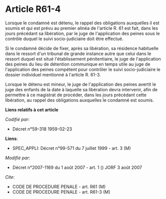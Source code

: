 # Article R61-4

Lorsque le condamné est détenu, le rappel des obligations auxquelles il est soumis et qui est prévu au premier alinéa de
l'article R. 61 est fait, dans les jours précédant sa libération, par le juge de l'application des peines sous le contrôle
duquel le suivi socio-judiciaire doit être effectué.

Si le condamné décide de fixer, après sa libération, sa résidence habituelle dans le ressort d'un tribunal de grande instance
autre que celui dans le ressort duquel est situé l'établissement pénitentiaire, le juge de l'application des peines du lieu
de détention communique en temps utile au juge de l'application des peines compétent pour contrôler le suivi socio-judiciaire
le dossier individuel mentionné à l'article R. 61-3.

Lorsque le détenu est mineur, le juge de l'application des peines avertit le juge des enfants de la date à laquelle sa
libération devra intervenir, afin de permettre à ce magistrat de procéder, dans les jours précédant cette libération, au
rappel des obligations auxquelles le condamné est soumis.

**Liens relatifs à cet article**

_Codifié par_:

  - Décret n°59-318 1959-02-23

**Liens**:

  - SPEC_APPLI: Décret n°99-571 du 7 juillet 1999 - art. 3 (M)

_Modifié par_:

  - Décret n°2007-1169 du 1 août 2007 - art. 1 () JORF 3 août 2007

_Cite_:

  - CODE DE PROCEDURE PENALE - art. R61 (M)
  - CODE DE PROCEDURE PENALE - art. R61-3 (M)
